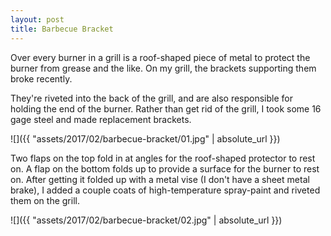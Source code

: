 ```yaml
---
layout: post
title: Barbecue Bracket
---
```

Over every burner in a grill is a roof-shaped piece of metal to protect the
burner from grease and the like. On my grill, the brackets supporting them
broke recently.

They're riveted into the back of the grill, and are also responsible for holding
the end of the burner. Rather than get rid of the grill, I took some 16 gage
steel and made replacement brackets.

![]({{ "assets/2017/02/barbecue-bracket/01.jpg" | absolute_url }})

Two flaps on the top fold in at angles for the roof-shaped protector to rest on.
A flap on the bottom folds up to provide a surface for the burner to rest on.
After getting it folded up with a metal vise (I don't have a sheet metal brake),
I added a couple coats of high-temperature spray-paint and riveted them on the
grill.

![]({{ "assets/2017/02/barbecue-bracket/02.jpg" | absolute_url }})
